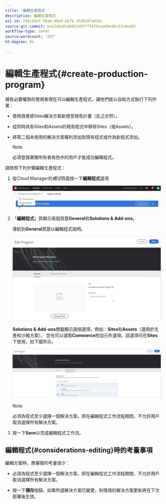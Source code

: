 ```yaml
---
title: '編輯生產程式 '
description: 編輯生產程式
exl-id: 745c10af-f0a0-49e9-bb79-3fd058fad16c
source-git-commit: ee12a6a81a6852d9ffff674cea69e36c37c0ea65
workflow-type: tm+mt
source-wordcount: '257'
ht-degree: 0%

---
```


# 編輯生產程式{#create-production-program}

擁有必要權限的使用者現在可以編輯生產程式，讓他們能以自助方式執行下列作業：

* 使用資產將Sites解決方案新增至現有計畫（反之亦然）。
* 從同時具有Sites和Assets的現有程式中移除Sites（或Assets）。
* 將第二個未使用的解決方案權利添加到現有程式或作為新程式添加。

   >[!NOTE]
   >必須登錄業務所有者角色中的用戶才能成功編輯程式。

請依照下列步驟編輯生產程式：

1. 從Cloud Manager的&#x200B;*概述*&#x200B;頁面按一下&#x200B;**編輯程式**&#x200B;選項

   ![](assets/edit-program-overview.png)

1. 「**編輯程式**」頁顯示兩個頁簽&#x200B;**General**&#x200B;和&#x200B;**Solutions &amp; Add-ons**。

   導航到&#x200B;**General**&#x200B;頁簽以編輯程式說明。

   ![](assets/edit-program-general.png)

   **Solutions &amp; Add-ons**&#x200B;標籤顯示兩個選項，例如：**Sites**&#x200B;和&#x200B;**Assets**（適用於生產和沙箱方案）。 您也可以選取&#x200B;**Commerce**&#x200B;附加元件選項，該選項可在&#x200B;**Sites**&#x200B;下使用，如下圖所示。

   ![](assets/edit-prg.png)

   >[!NOTE]
   >必須為程式至少選擇一個解決方案，即在編輯程式工作流程期間，不允許用戶取消選擇所有解決方案。

1. 按一下&#x200B;**Save**&#x200B;以完成編輯程式工作流。


## 編輯程式{#considerations-editing}時的考量事項

編輯方案時，應審閱的考量很少：

* 必須為程式至少選擇一個解決方案，即在編輯程式工作流程期間，不允許用戶取消選擇所有解決方案。

* 按一下&#x200B;**儲存**&#x200B;按鈕，如果所選解決方案已變更，則環境的解決方案更新將在下次部署後生效。
